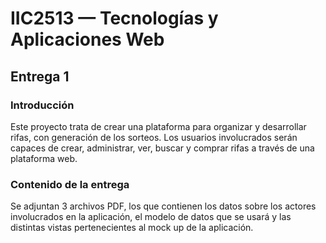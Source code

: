 # IIC2513 — Tecnologías y Aplicaciones Web

## Entrega 1

### Introducción

Este proyecto trata de crear una plataforma para organizar y desarrollar rifas, con generación de los sorteos. Los usuarios involucrados serán capaces de crear, administrar, ver, buscar y comprar rifas a través de una plataforma web.

### Contenido de la entrega

Se adjuntan 3 archivos PDF, los que contienen los datos sobre los actores involucrados en la aplicación, el modelo de datos que se usará y las distintas vistas pertenecientes al mock up de la aplicación.





